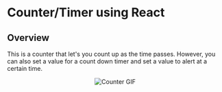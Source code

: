 # Counter/Timer using React

## Overview
This is a counter that let's you count up as the time passes. However, you can also set a value for a count down timer and set a value to alert at a certain time.

<p align="center">
  <img src="https://media.giphy.com/media/xeMECz6UXeh4zkwL93/giphy.gif" alt="Counter GIF"/>
</p>
